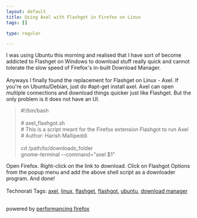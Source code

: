```yaml
--- 
layout: default
title: Using Axel with Flashgot in Firefox on Linux
tags: []

type: regular

---
```

I was using Ubuntu this morning and realised that I have sort of become addicted to Flashget on Windows to download stuff really quick and cannot tolerate the slow speed of Firefox's in-built Download Manager. <br /><br />Anyways I finally found the replacement for Flashget on Linux - Axel. If you're on Ubuntu/Debian, just do #apt-get install axel. Axel can open multiple connections and download things quicker just like Flashget. But the only problem is it does not have an UI.<br /><blockquote>#!/bin/bash<br /><br /># axel_flashgot.sh<br /># This is a script meant for the Firefox extension Flashgot to run Axel<br /># Author: Harish Mallipeddi<br /><br />cd /path/to/downloads_folder<br />gnome-terminal --command="axel $1"<br /></blockquote>Open Firefox. Right-click on the link to download. Click on Flashgot Options from the popup menu and add the above shell script as a downloader program. And done!<br /><br />Technorati Tags: <a href="http://technorati.com/tag/axel" rel="tag">axel</a>, <a href="http://technorati.com/tag/linux" rel="tag">linux</a>, <a href="http://technorati.com/tag/flashget" rel="tag">flashget</a>, <a href="http://technorati.com/tag/flashgot" rel="tag">flashgot</a>, <a href="http://technorati.com/tag/ubuntu" rel="tag">ubuntu</a>, <a href="http://technorati.com/tag/download%20manager" rel="tag">download manager</a><br /><br /><p class="poweredbyperformancing">powered by <a href="http://performancing.com/firefox">performancing firefox</a></p>

